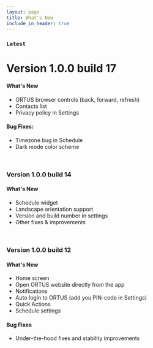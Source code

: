 ```yaml
---
layout: page
title: What's New
include_in_header: true
---
```


### `Latest`
# **Version 1.0.0 build 17**

#### What's New
- ORTUS browser controls (back, forward, refresh)
- Contacts list
- Privacy policy in Settings

#### Bug Fixes:
- Timezone bug in Schedule
- Dark mode color scheme

<br>

### **Version 1.0.0 build 14**
#### What's New
- Schedule widget
- Landscape orientation support
- Version and build number in settings
- Other fixes & improvements

<br>

### **Version 1.0.0 build 12**
#### What's New
- Home screen
- Open ORTUS website directly from the app
- Notifications
- Auto login to ORTUS (add you PIN-code in Settings)
- Quick Actions
- Schedule settings

#### Bug Fixes
- Under-the-hood fixes and stability improvements